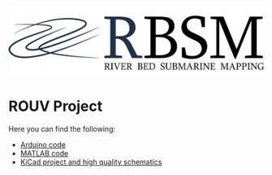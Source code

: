 ![Logo](logo.png "Logo")

# ROUV Project

Here you can find the following:
- [Arduino code](Arduino)
- [MATLAB code](MATLAB)
- [KiCad project and high quality schematics](schematics)
